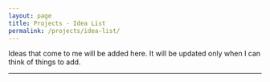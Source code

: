 ```yaml
---
layout: page
title: Projects - Idea List
permalink: /projects/idea-list/
---
```


Ideas that come to me will be added here. It will be updated only when I can think of things to add.

---
